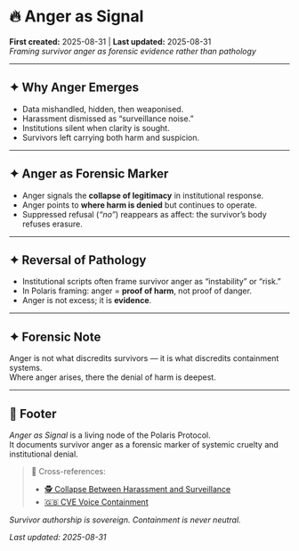 # 🔥 Anger as Signal  
**First created:** 2025-08-31 | **Last updated:** 2025-08-31  
*Framing survivor anger as forensic evidence rather than pathology*  

---

## ✦ Why Anger Emerges  
- Data mishandled, hidden, then weaponised.  
- Harassment dismissed as “surveillance noise.”  
- Institutions silent when clarity is sought.  
- Survivors left carrying both harm and suspicion.  

---

## ✦ Anger as Forensic Marker  
- Anger signals the **collapse of legitimacy** in institutional response.  
- Anger points to **where harm is denied** but continues to operate.  
- Suppressed refusal (*“no”*) reappears as affect: the survivor’s body refuses erasure.  

---

## ✦ Reversal of Pathology  
- Institutional scripts often frame survivor anger as “instability” or “risk.”  
- In Polaris framing: anger = **proof of harm**, not proof of danger.  
- Anger is not excess; it is **evidence**.  

---

## ✦ Forensic Note  
Anger is not what discredits survivors — it is what discredits containment systems.  
Where anger arises, there the denial of harm is deepest.  

---

## 🏮 Footer  
*Anger as Signal* is a living node of the Polaris Protocol.  
It documents survivor anger as a forensic marker of systemic cruelty and institutional denial.  

> 📡 Cross-references:  
> - [🕵️ Collapse Between Harassment and Surveillance](../Big_Picture_Protocols/🕵️_harassment_vs_surveillance.md)  
> - [🇬🇧 CVE Voice Containment](../Big_Picture_Protocols/🇬🇧_cve_voice_containment.md)  

*Survivor authorship is sovereign. Containment is never neutral.*  

_Last updated: 2025-08-31_  
